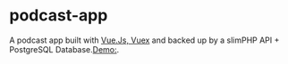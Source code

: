 # podcast-app
A podcast app built with [Vue.Js, Vuex](https://github.com/bophelo/podcast-app-client) and backed up by a slimPHP API + PostgreSQL Database.[Demo:](https://bophelo-podcast-app-client.herokuapp.com/).
